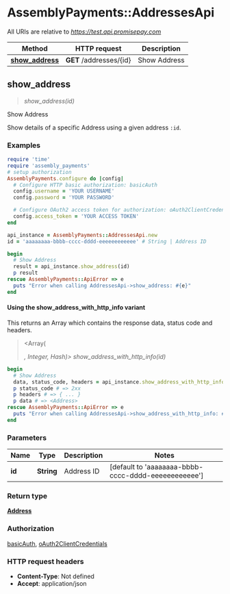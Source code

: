 # AssemblyPayments::AddressesApi

All URIs are relative to *https://test.api.promisepay.com*

| Method | HTTP request | Description |
| ------ | ------------ | ----------- |
| [**show_address**](AddressesApi.md#show_address) | **GET** /addresses/{id} | Show Address |


## show_address

> <Address> show_address(id)

Show Address

Show details of a specific Address using a given address `:id`.

### Examples

```ruby
require 'time'
require 'assembly_payments'
# setup authorization
AssemblyPayments.configure do |config|
  # Configure HTTP basic authorization: basicAuth
  config.username = 'YOUR USERNAME'
  config.password = 'YOUR PASSWORD'

  # Configure OAuth2 access token for authorization: oAuth2ClientCredentials
  config.access_token = 'YOUR ACCESS TOKEN'
end

api_instance = AssemblyPayments::AddressesApi.new
id = 'aaaaaaaa-bbbb-cccc-dddd-eeeeeeeeeeee' # String | Address ID

begin
  # Show Address
  result = api_instance.show_address(id)
  p result
rescue AssemblyPayments::ApiError => e
  puts "Error when calling AddressesApi->show_address: #{e}"
end
```

#### Using the show_address_with_http_info variant

This returns an Array which contains the response data, status code and headers.

> <Array(<Address>, Integer, Hash)> show_address_with_http_info(id)

```ruby
begin
  # Show Address
  data, status_code, headers = api_instance.show_address_with_http_info(id)
  p status_code # => 2xx
  p headers # => { ... }
  p data # => <Address>
rescue AssemblyPayments::ApiError => e
  puts "Error when calling AddressesApi->show_address_with_http_info: #{e}"
end
```

### Parameters

| Name | Type | Description | Notes |
| ---- | ---- | ----------- | ----- |
| **id** | **String** | Address ID | [default to &#39;aaaaaaaa-bbbb-cccc-dddd-eeeeeeeeeeee&#39;] |

### Return type

[**Address**](Address.md)

### Authorization

[basicAuth](../README.md#basicAuth), [oAuth2ClientCredentials](../README.md#oAuth2ClientCredentials)

### HTTP request headers

- **Content-Type**: Not defined
- **Accept**: application/json


